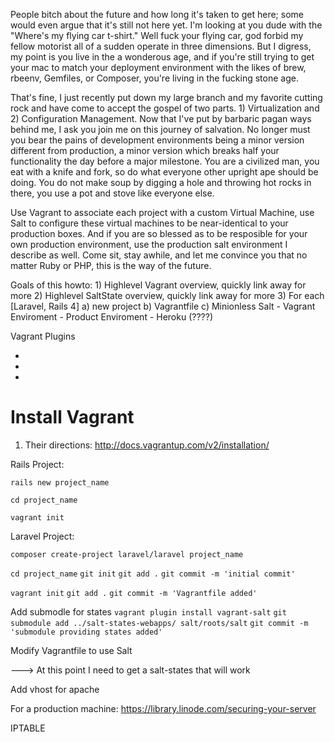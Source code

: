 
  People bitch about the future and how long it's taken to get here; some would
  even argue that it's still not here yet. I'm looking at you dude with the
  "Where's my flying car t-shirt." Well fuck your flying car, god forbid my
  fellow motorist all of a sudden operate in three dimensions. But I digress,
  my point is you live in the a wonderous age, and if you're still trying to
  get your mac to match your deployment environment with the likes of brew,
  rbeenv, Gemfiles, or Composer, you're living in the fucking stone age.

  That's fine, I just recently put down my large branch and my favorite cutting
  rock and have come to accept the gospel of two parts. 1) Virtualization and
  2) Configuration Management. Now that I've put by barbaric pagan ways behind
  me, I ask you join me on this journey of salvation. No longer must you bear
  the pains of development environments being a minor version different from
  production, a minor version which breaks half your functionality the day
  before a major milestone. You are a civilized man, you eat with a knife and
  fork, so do what everyone other upright ape should be doing. You do not make
  soup by digging a hole and throwing hot rocks in there, you use a pot and
  stove like everyone else.

  Use Vagrant to associate each project with a custom Virtual Machine, use Salt
  to configure these virtual machines to be near-identical to your production
  boxes. And if you are so blessed as to be resposible for your own production
  environment, use the production salt environment I describe as well. Come
  sit, stay awhile, and let me convince you that no matter Ruby or PHP, this is
  the way of the future.

  Goals of this howto:
    1) Highlevel Vagrant overview, quickly link away for more
    2) Highlevel SaltState overview, quickly link away for more
    3) For each [Laravel, Rails 4]
      a) new project
      b) Vagrantfile
      c) Minionless Salt
        - Vagrant Enviroment
        - Product Enviroment
        - Heroku (????)

 Vagrant Plugins
  - [salty-vagrant]: (https://github.com/saltstack/salty-vagrant)
  - [vagrant-cachier]:(https://github.com/fgrehm/vagrant-cachier)
  - [vagrant-hostmanager]:(https://github.com/smdahlen/vagrant-hostmanager)


 # Install Vagrant
  1) Their directions: http://docs.vagrantup.com/v2/installation/


Rails Project:

  `rails new project_name`

  `cd project_name`

  `vagrant init`

Laravel Project:

  `composer create-project laravel/laravel project_name`

  `cd project_name`
  `git init`
  `git add .`
  `git commit -m 'initial commit'`

  `vagrant init`
  `git add .`
  `git commit -m 'Vagrantfile added'`

  Add submodle for states
  `vagrant plugin install vagrant-salt`
  `git submodule add ../salt-states-webapps/ salt/roots/salt`
  `git commit -m 'submodule providing states added'`

  Modify Vagrantfile to use Salt

  ---> At this point I need to get a salt-states that will work

  Add vhost for apache


For a production machine: https://library.linode.com/securing-your-server

IPTABLE


